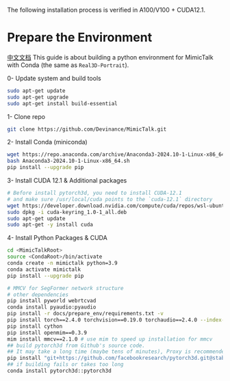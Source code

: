 The following installation process is verified in A100/V100 + CUDA12.1.

# Prepare the Environment
[中文文档](./install_guide-zh.md)
This guide is about building a python environment for MimicTalk with Conda (the same as `Real3D-Portrait`).

0- Update system and build tools
```bash
sudo apt-get update
sudo apt-get upgrade
sudo apt-get install build-essential
```

1- Clone repo
```bash
git clone https://github.com/Devinance/MimicTalk.git
```

2- Install Conda (miniconda)
```bash
wget https://repo.anaconda.com/archive/Anaconda3-2024.10-1-Linux-x86_64.sh
bash Anaconda3-2024.10-1-Linux-x86_64.sh
pip install --upgrade pip
```

3- Install CUDA 12.1 & Additional packages
```bash
# Before install pytorch3d, you need to install CUDA-12.1 
# and make sure /usr/local/cuda points to the `cuda-12.1` directory
wget https://developer.download.nvidia.com/compute/cuda/repos/wsl-ubuntu/x86_64/cuda-keyring_1.0-1_all.deb
sudo dpkg -i cuda-keyring_1.0-1_all.deb
sudo apt-get update
sudo apt-get -y install cuda
```

4- Install Python Packages & CUDA
```bash
cd <MimicTalkRoot>
source <CondaRoot>/bin/activate
conda create -n mimictalk python=3.9
conda activate mimictalk
pip install --upgrade pip

# MMCV for SegFormer network structure
# other dependencies
pip install pyworld webrtcvad
conda install pyaudio:pyaudio
pip install -r docs/prepare_env/requirements.txt -v
pip install torch==2.4.0 torchvision==0.19.0 torchaudio==2.4.0 --index-url https://download.pytorch.org/whl/cu121
pip install cython
pip install openmim==0.3.9
mim install mmcv==2.1.0 # use mim to speed up installation for mmcv
## build pytorch3d from Github's source code. 
## It may take a long time (maybe tens of minutes), Proxy is recommended if encountering the time-out problem
pip install "git+https://github.com/facebookresearch/pytorch3d.git@stable"
## if building fails or takes too long
conda install pytorch3d::pytorch3d
```
